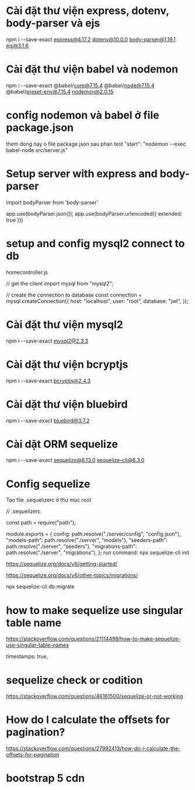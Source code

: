 # Cài đặt thư viện express, dotenv, body-parser và ejs
npm i --save-exact express@4.17.2 dotenv@10.0.0 body-parser@1.19.1 ejs@3.1.6 

# Cài đặt thư viện babel và nodemon
npm i --save-exact @babel/core@7.15.4 @babel/node@7.15.4 @babel/preset-env@7.15.4 nodemon@2.0.15

# config nodemon và babel ở file package.json
them dong nay o file package.json sau phan test
"start": "nodemon --exec babel-node src/server.js"

# Setup server with express and body-parser
import bodyParser from 'body-parser'

app.use(bodyParser.json());
app.use(bodyParser.urlencoded({ extended: true }))

# setup and config mysql2 connect to db
homecontroller.js

// get the client
import mysql from "mysql2";

// create the connection to database
const connection = mysql.createConnection({
  host: "localhost",
  user: "root",
  database: "jwt",
});

# Cài đặt thư viện mysql2
npm i --save-exact mysql2@2.3.3

# Cài dặt thư viện bcryptjs
npm i --save-exact bcryptjs@2.4.3

# Cài dặt thư viện bluebird
npm i --save-exact bluebird@3.7.2

# Cài dặt ORM sequelize
npm i --save-exact sequelize@6.13.0 sequelize-cli@6.3.0


# Config sequelize
 Tạo file .sequelizerc ở thư mục root

 // .sequelizerc

const path = require("path");

module.exports = {
  config: path.resolve("./server/config", "config.json"),
  "models-path": path.resolve("./server", "models"),
  "seeders-path": path.resolve("./server", "seeders"),
  "migrations-path": path.resolve("./server", "migrations"),
};
 run command: npx sequelize-cli init

 https://sequelize.org/docs/v6/getting-started/

 https://sequelize.org/docs/v6/other-topics/migrations/


 npx sequelize-cli db:migrate

 # how to make sequelize use singular table name
 https://stackoverflow.com/questions/21114499/how-to-make-sequelize-use-singular-table-names

timestamps: true,

# sequelize check or codition
https://stackoverflow.com/questions/46161500/sequelize-or-not-working

# How do I calculate the offsets for pagination?
https://stackoverflow.com/questions/27992413/how-do-i-calculate-the-offsets-for-pagination

# bootstrap 5 cdn 
<!-- Latest compiled and minified CSS -->
<link href="https://cdn.jsdelivr.net/npm/bootstrap@5.3.1/dist/css/bootstrap.min.css" rel="stylesheet">

<!-- Latest compiled JavaScript -->
<script src="https://cdn.jsdelivr.net/npm/bootstrap@5.3.1/dist/js/bootstrap.bundle.min.js"></script>
